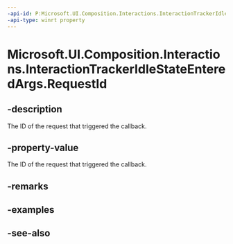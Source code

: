 ```yaml
---
-api-id: P:Microsoft.UI.Composition.Interactions.InteractionTrackerIdleStateEnteredArgs.RequestId
-api-type: winrt property
---
```


<!-- Property syntax
public int RequestId { get; }
-->

# Microsoft.UI.Composition.Interactions.InteractionTrackerIdleStateEnteredArgs.RequestId

## -description
The ID of the request that triggered the callback.

## -property-value
The ID of the request that triggered the callback.

## -remarks

## -examples

## -see-also
